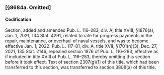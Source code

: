 ### [§8684a. Omitted] ###

#### Codification ####

Section, added and amended Pub. L. 116–283, div. A, title XVIII, §1876(a), Jan. 1, 2021, 134 Stat. 4291, related to rate for progress payments in the repair, maintenance, or overhaul of naval vessels, and was to become effective Jan. 1, 2022. Pub. L. 117–81, div. A, title XVII, §1701(n)(3), Dec. 27, 2021, 135 Stat. 2146, repealed section 1876 of Pub. L. 116–283, effective as if included in title XVIII of Pub. L. 116–283, thereby omitting this section before it took effect. Text of section 2307(g)(1) of this title, which had been transferred to this section, was transferred to section 3808(a) of this title.